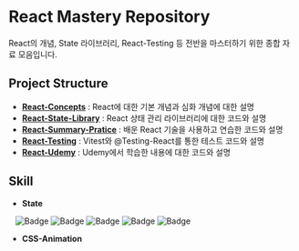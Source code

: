 # React Mastery Repository
React의 개념, State 라이브러리, React-Testing 등 전반을 마스터하기 위한 종합 자료 모음입니다.


## Project Structure
- **[React-Concepts](https://github.com/hongwontae/React/tree/main/React-Concepts)** : React에 대한 기본 개념과 심화 개념에 대한 설명
- **[React-State-Library](https://github.com/hongwontae/React/tree/main/React-State-Library)** : React 상태 관리 라이브러리에 대한 코드와 설명
- **[React-Summary-Pratice](https://github.com/hongwontae/React/tree/main/React-Summary-Pratice)** : 배운 React 기술을 사용하고 연습한 코드와 설명
- **[React-Testing](https://github.com/hongwontae/React/tree/main/React-Testing)** : Vitest와 @Testing-React를 통한 테스트 코드와 설명
- **[React-Udemy](https://github.com/hongwontae/React/tree/main/React-Udemy)** : Udemy에서 학습한 내용에 대한 코드와 설명



## Skill
- **State**

&nbsp;&nbsp;&nbsp;![Badge](https://img.shields.io/badge/Context%20API-61DAFB.svg?&logo=React&logoColor=fff)
![Badge](https://img.shields.io/badge/Jotai-61DAFB.svg?&logo=React&logoColor=fff)
![Badge](https://img.shields.io/badge/Zustand-61DAFB.svg?&logo=React&logoColor=fff)
![Badge](https://img.shields.io/badge/Recoil-3578E5.svg?&logo=Recoil&logoColor=fff)
![Badge](https://img.shields.io/badge/Redux-764ABC.svg?&logo=Redux&logoColor=fff)


- **CSS-Animation**


  

